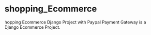 # shopping_Ecommerce
hopping Ecommerce Django Project with Paypal Payment Gateway is a Django Ecommerce Project.
